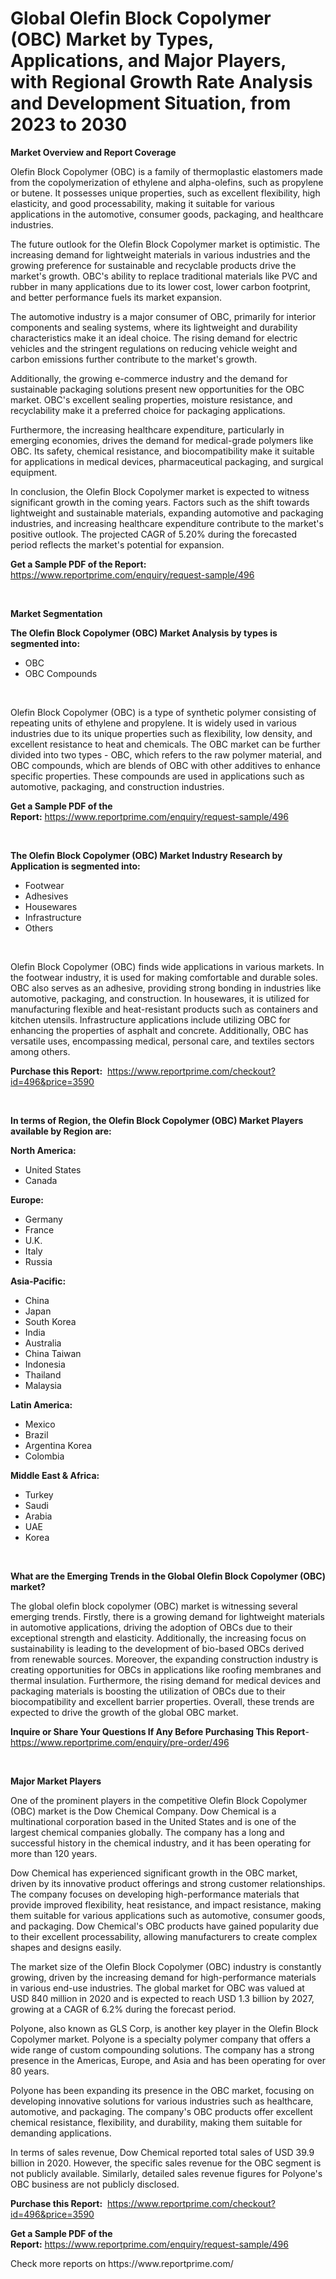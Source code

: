 <p><h1>Global Olefin Block Copolymer (OBC) Market by Types, Applications, and Major Players, with Regional Growth Rate Analysis and Development Situation, from 2023 to 2030</h1></p><p><strong>Market Overview and Report Coverage</strong></p>
<p><p>Olefin Block Copolymer (OBC) is a family of thermoplastic elastomers made from the copolymerization of ethylene and alpha-olefins, such as propylene or butene. It possesses unique properties, such as excellent flexibility, high elasticity, and good processability, making it suitable for various applications in the automotive, consumer goods, packaging, and healthcare industries.</p><p>The future outlook for the Olefin Block Copolymer market is optimistic. The increasing demand for lightweight materials in various industries and the growing preference for sustainable and recyclable products drive the market's growth. OBC's ability to replace traditional materials like PVC and rubber in many applications due to its lower cost, lower carbon footprint, and better performance fuels its market expansion.</p><p>The automotive industry is a major consumer of OBC, primarily for interior components and sealing systems, where its lightweight and durability characteristics make it an ideal choice. The rising demand for electric vehicles and the stringent regulations on reducing vehicle weight and carbon emissions further contribute to the market's growth.</p><p>Additionally, the growing e-commerce industry and the demand for sustainable packaging solutions present new opportunities for the OBC market. OBC's excellent sealing properties, moisture resistance, and recyclability make it a preferred choice for packaging applications.</p><p>Furthermore, the increasing healthcare expenditure, particularly in emerging economies, drives the demand for medical-grade polymers like OBC. Its safety, chemical resistance, and biocompatibility make it suitable for applications in medical devices, pharmaceutical packaging, and surgical equipment.</p><p>In conclusion, the Olefin Block Copolymer market is expected to witness significant growth in the coming years. Factors such as the shift towards lightweight and sustainable materials, expanding automotive and packaging industries, and increasing healthcare expenditure contribute to the market's positive outlook. The projected CAGR of 5.20% during the forecasted period reflects the market's potential for expansion.</p></p>
<p><strong>Get a Sample PDF of the Report:</strong> <a href="https://www.reportprime.com/enquiry/request-sample/496">https://www.reportprime.com/enquiry/request-sample/496</a></p>
<p>&nbsp;</p>
<p><strong>Market Segmentation</strong></p>
<p><strong>The Olefin Block Copolymer (OBC) Market Analysis by types is segmented into:</strong></p>
<p><ul><li>OBC</li><li>OBC Compounds</li></ul></p>
<p>&nbsp;</p>
<p><p>Olefin Block Copolymer (OBC) is a type of synthetic polymer consisting of repeating units of ethylene and propylene. It is widely used in various industries due to its unique properties such as flexibility, low density, and excellent resistance to heat and chemicals. The OBC market can be further divided into two types - OBC, which refers to the raw polymer material, and OBC compounds, which are blends of OBC with other additives to enhance specific properties. These compounds are used in applications such as automotive, packaging, and construction industries.</p></p>
<p><strong>Get a Sample PDF of the Report:</strong>&nbsp;<a href="https://www.reportprime.com/enquiry/request-sample/496">https://www.reportprime.com/enquiry/request-sample/496</a></p>
<p>&nbsp;</p>
<p><strong>The Olefin Block Copolymer (OBC) Market Industry Research by Application is segmented into:</strong></p>
<p><ul><li>Footwear</li><li>Adhesives</li><li>Housewares</li><li>Infrastructure</li><li>Others</li></ul></p>
<p>&nbsp;</p>
<p><p>Olefin Block Copolymer (OBC) finds wide applications in various markets. In the footwear industry, it is used for making comfortable and durable soles. OBC also serves as an adhesive, providing strong bonding in industries like automotive, packaging, and construction. In housewares, it is utilized for manufacturing flexible and heat-resistant products such as containers and kitchen utensils. Infrastructure applications include utilizing OBC for enhancing the properties of asphalt and concrete. Additionally, OBC has versatile uses, encompassing medical, personal care, and textiles sectors among others.</p></p>
<p><strong>Purchase this Report:</strong>&nbsp; <a href="https://www.reportprime.com/checkout?id=496&price=3590">https://www.reportprime.com/checkout?id=496&price=3590</a></p>
<p>&nbsp;</p>
<p><strong>In terms of Region, the Olefin Block Copolymer (OBC) Market Players available by Region are:</strong></p>
<p>
    <p> <strong> North America: </strong>
        <ul>
            <li>United States</li>
            <li>Canada</li>
        </ul>
        </p> 
    <p> <strong> Europe: </strong>
        <ul>
            <li>Germany</li>
            <li>France</li>
            <li>U.K.</li>
            <li>Italy</li>
            <li>Russia</li>
        </ul>
        </p> 
    <p> <strong> Asia-Pacific: </strong>
        <ul>
            <li>China</li>
            <li>Japan</li>
            <li>South Korea</li>
            <li>India</li>
            <li>Australia</li>
            <li>China Taiwan</li>
            <li>Indonesia</li>
            <li>Thailand</li>
            <li>Malaysia</li>
        </ul>
        </p> 
    <p> <strong> Latin America: </strong>
        <ul>
            <li>Mexico</li>
            <li>Brazil</li>
            <li>Argentina Korea</li>
            <li>Colombia</li>
        </ul>
        </p> 
    <p> <strong> Middle East & Africa: </strong>
        <ul>
            <li>Turkey</li>
            <li>Saudi</li>
            <li>Arabia</li>
            <li>UAE</li>
            <li>Korea</li>
        </ul>
    </p>
    </p>
<p>&nbsp;</p>
<p><strong>What are the Emerging Trends in the Global Olefin Block Copolymer (OBC) market?</strong></p>
<p><p>The global olefin block copolymer (OBC) market is witnessing several emerging trends. Firstly, there is a growing demand for lightweight materials in automotive applications, driving the adoption of OBCs due to their exceptional strength and elasticity. Additionally, the increasing focus on sustainability is leading to the development of bio-based OBCs derived from renewable sources. Moreover, the expanding construction industry is creating opportunities for OBCs in applications like roofing membranes and thermal insulation. Furthermore, the rising demand for medical devices and packaging materials is boosting the utilization of OBCs due to their biocompatibility and excellent barrier properties. Overall, these trends are expected to drive the growth of the global OBC market.</p></p>
<p><strong>Inquire or Share Your Questions If Any Before Purchasing This Report</strong>- <a href="https://www.reportprime.com/enquiry/pre-order/496">https://www.reportprime.com/enquiry/pre-order/496</a></p>
<p>&nbsp;</p>
<p><strong>Major Market Players</strong></p>
<p><p>One of the prominent players in the competitive Olefin Block Copolymer (OBC) market is the Dow Chemical Company. Dow Chemical is a multinational corporation based in the United States and is one of the largest chemical companies globally. The company has a long and successful history in the chemical industry, and it has been operating for more than 120 years. </p><p>Dow Chemical has experienced significant growth in the OBC market, driven by its innovative product offerings and strong customer relationships. The company focuses on developing high-performance materials that provide improved flexibility, heat resistance, and impact resistance, making them suitable for various applications such as automotive, consumer goods, and packaging. Dow Chemical's OBC products have gained popularity due to their excellent processability, allowing manufacturers to create complex shapes and designs easily.</p><p>The market size of the Olefin Block Copolymer (OBC) industry is constantly growing, driven by the increasing demand for high-performance materials in various end-use industries. The global market for OBC was valued at USD 840 million in 2020 and is expected to reach USD 1.3 billion by 2027, growing at a CAGR of 6.2% during the forecast period.</p><p>Polyone, also known as GLS Corp, is another key player in the Olefin Block Copolymer market. Polyone is a specialty polymer company that offers a wide range of custom compounding solutions. The company has a strong presence in the Americas, Europe, and Asia and has been operating for over 80 years.</p><p>Polyone has been expanding its presence in the OBC market, focusing on developing innovative solutions for various industries such as healthcare, automotive, and packaging. The company's OBC products offer excellent chemical resistance, flexibility, and durability, making them suitable for demanding applications.</p><p>In terms of sales revenue, Dow Chemical reported total sales of USD 39.9 billion in 2020. However, the specific sales revenue for the OBC segment is not publicly available. Similarly, detailed sales revenue figures for Polyone's OBC business are not publicly disclosed.</p></p>
<p><strong>Purchase this Report:</strong>&nbsp;&nbsp;<a href="https://www.reportprime.com/checkout?id=496&price=3590">https://www.reportprime.com/checkout?id=496&price=3590</a></p>
<p></p>
<p><strong>Get a Sample PDF of the Report:</strong>&nbsp;<a href="https://www.reportprime.com/enquiry/request-sample/496">https://www.reportprime.com/enquiry/request-sample/496</a></p>
<p>Check more reports on https://www.reportprime.com/</p>